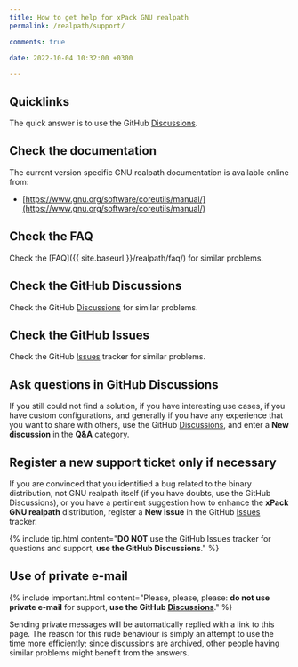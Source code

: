 ```yaml
---
title: How to get help for xPack GNU realpath
permalink: /realpath/support/

comments: true

date: 2022-10-04 10:32:00 +0300

---
```


## Quicklinks

The quick answer is to use the GitHub
[Discussions](https://github.com/xpack-dev-tools/realpath-xpack/discussions/).

## Check the documentation

The current version specific GNU realpath documentation is available online from:

- [https://www.gnu.org/software/coreutils/manual/](https://www.gnu.org/software/coreutils/manual/)

## Check the FAQ

Check the [FAQ]({{ site.baseurl }}/realpath/faq/)
for similar problems.

## Check the GitHub Discussions

Check the GitHub [Discussions](https://github.com/xpack-dev-tools/realpath-xpack/discussions/) for
similar problems.

## Check the GitHub Issues

Check the GitHub
[Issues](https://github.com/xpack-dev-tools/realpath-xpack/issues/)
tracker for similar problems.

## Ask questions in GitHub Discussions

If you still could not find a solution, if you have interesting use
cases, if you have custom configurations, and generally if you have
any experience that you want to share with others, use the GitHub
[Discussions](https://github.com/xpack-dev-tools/realpath-xpack/discussions/),
and enter a **New discussion** in the **Q&A** category.

## Register a new support ticket only if necessary

If you are convinced that you identified a bug related to the binary
distribution, not GNU realpath itself (if you have doubts, use the GitHub Discussions),
or you have a pertinent suggestion how to enhance the **xPack GNU realpath**
distribution, register a **New Issue** in the GitHub
[Issues](https://github.com/xpack-dev-tools/realpath-xpack/issues/)
tracker.

{% include tip.html content="**DO NOT** use the GitHub Issues tracker
for questions and support, **use the GitHub Discussions**." %}

## Use of private e-mail

{% include important.html content="Please, please, please: **do not use
private e-mail** for support, **use the GitHub
[Discussions](https://github.com/xpack-dev-tools/realpath-xpack/discussions/)**." %}

Sending private messages will be automatically replied with
a link to this page.
The reason for this rude behaviour is simply an attempt to use
the time more efficiently; since discussions are archived, other people
having similar problems might benefit from the answers.
